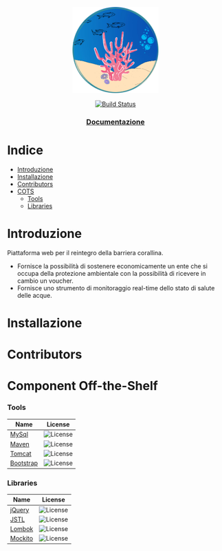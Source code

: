 <div align="center">
<img src="src/main/webapp/images/logoCoralloSmart.png" width="200" height="200" alt="Logo">

[![Build Status](https://app.travis-ci.com/GerardoIuliano/CoralloSmart.svg?branch=main)](https://app.travis-ci.com/GerardoIuliano/CoralloSmart)

</div>
<div align = "center">
  <h3>
    <a href="">
      Documentazione
    </a>
  </h3>
</div>

# Indice

- [Introduzione](#Introduzione)
- [Installazione](#Installazione)
- [Contributors](#Contributors)
- [COTS](#Component)
    - [Tools](#tools)
    - [Libraries](#libraries)

# Introduzione

Piattaforma web per il reintegro della barriera corallina. 
- Fornisce la possibilità di sostenere economicamente un ente che si occupa della protezione ambientale con la possibilità di ricevere in cambio un voucher.
- Fornisce uno strumento di monitoraggio real-time dello stato di salute delle acque.

# Installazione

# Contributors


# Component Off-the-Shelf

### Tools

| Name                                                        | License                                                        |
| ----------------------------------------------------------- | -------------------------                                      |
| [MySql](https://www.mysql.com/it/)                          | ![License](https://img.shields.io/aur/license/mysql)           |
| [Maven](https://maven.apache.org/)                          | ![License](https://img.shields.io/aur/license/android-studio)  |
| [Tomcat](http://tomcat.apache.org/)                         | ![License](https://img.shields.io/aur/license/android-studio)  |
| [Bootstrap](https://getbootstrap.com/)                      | ![License](https://img.shields.io/)|

### Libraries

| Name                                                       | License                                                        |
| ---------------------------------------------------------- | ----------                                                     |
| [jQuery](https://jquery.com/)                              | ![License](https://img.shields.io/apm/l/vim-mode?style=plastic)|
| [JSTL](https://javaee.github.io/jstl-api/)                 | ![License](https://img.shields.io/aur/license/weka)            |
| [Lombok](https://projectlombok.org/)                       | ![License](https://img.shields.io/apm/l/vim-mode?style=plastic)|
| [Mockito](https://site.mockito.org/)                       | ![License](https://img.shields.io/apm/l/vim-mode?style=plastic)|
